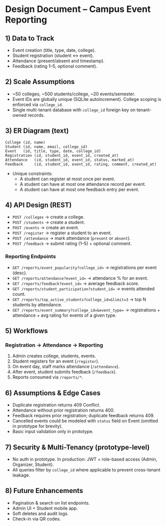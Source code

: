 # Design Document – Campus Event Reporting

## 1) Data to Track
- Event creation (title, type, date, college).
- Student registration (student ↔ event).
- Attendance (present/absent and timestamp).
- Feedback (rating 1–5, optional comment).

## 2) Scale Assumptions
- ~50 colleges, ~500 students/college, ~20 events/semester.
- Event IDs are globally unique (SQLite autoincrement). College scoping is enforced via `college_id`.
- Single multi-tenant database with `college_id` foreign key on tenant-owned records.

## 3) ER Diagram (text)
```
College (id, name)
Student (id, name, email, college_id)
Event   (id, title, type, date, college_id)
Registration (id, student_id, event_id, created_at)
Attendance   (id, student_id, event_id, status, marked_at)
Feedback     (id, student_id, event_id, rating, comment, created_at)
```
- Unique constraints:
  - A student can register at most once per event.
  - A student can have at most one attendance record per event.
  - A student can have at most one feedback entry per event.

## 4) API Design (REST)
- `POST /colleges` → create a college.
- `POST /students` → create a student.
- `POST /events` → create an event.
- `POST /register` → register a student to an event.
- `POST /attendance` → mark attendance (`present` or `absent`).
- `POST /feedback` → submit rating (1–5) + optional comment.

### Reporting Endpoints
- `GET /reports/event_popularity?college_id=` → registrations per event (desc).
- `GET /reports/attendance?event_id=` → attendance % for an event.
- `GET /reports/feedback?event_id=` → average feedback score.
- `GET /reports/student_participation?student_id=` → events attended count.
- `GET /reports/top_active_students?college_id=&limit=3` → top N students by attendance.
- `GET /reports/event_summary?college_id=&event_type=` → registrations + attendance + avg rating for events of a given type.

## 5) Workflows
### Registration → Attendance → Reporting
1. Admin creates college, students, events.
2. Student registers for an event (`/register`).
3. On event day, staff marks attendance (`/attendance`).
4. After event, student submits feedback (`/feedback`).
5. Reports consumed via `/reports/*`.

## 6) Assumptions & Edge Cases
- Duplicate registration returns 409 Conflict.
- Attendance without prior registration returns 400.
- Feedback requires prior registration; duplicate feedback returns 409.
- Cancelled events could be modeled with `status` field on Event (omitted in prototype for brevity).
- Basic input validation only in prototype.

## 7) Security & Multi-Tenancy (prototype-level)
- No auth in prototype. In production: JWT + role-based access (Admin, Organizer, Student).
- All queries filter by `college_id` where applicable to prevent cross-tenant leakage.

## 8) Future Enhancements
- Pagination & search on list endpoints.
- Admin UI + Student mobile app.
- Soft deletes and audit logs.
- Check-in via QR codes.
